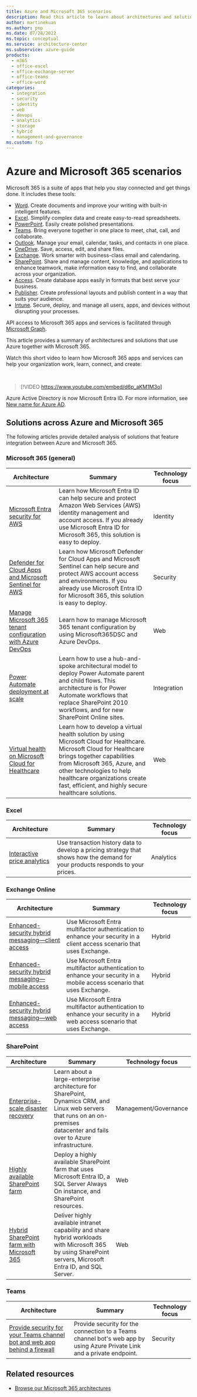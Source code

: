 ```yaml
---
title: Azure and Microsoft 365 scenarios
description: Read this article to learn about architectures and solutions that use Azure together with Microsoft 365. 
author: martinekuan
ms.author: pnp
ms.date: 07/28/2022
ms.topic: conceptual
ms.service: architecture-center
ms.subservice: azure-guide
products:
  - m365
  - office-excel
  - office-exchange-server
  - office-teams
  - office-word
categories:
  - integration
  - security
  - identity
  - web
  - devops
  - analytics
  - storage
  - hybrid
  - management-and-governance
ms.custom: fcp
---
```


# Azure and Microsoft 365 scenarios

Microsoft 365 is a suite of apps that help you stay connected and get things done. It includes these tools: 

- [Word](https://www.microsoft.com/microsoft-365/word). Create documents and improve your writing with built-in intelligent features.
- [Excel](https://www.microsoft.com/microsoft-365/excel). Simplify complex data and create easy-to-read spreadsheets.
- [PowerPoint](https://www.microsoft.com/microsoft-365/powerpoint). Easily create polished presentations.
- [Teams](https://www.microsoft.com/microsoft-teams/group-chat-software). Bring everyone together in one place to meet, chat, call, and collaborate.
- [Outlook](https://www.microsoft.com/microsoft-365/outlook/email-and-calendar-software-microsoft-outlook). Manage your email, calendar, tasks, and contacts in one place.
- [OneDrive](https://www.microsoft.com/microsoft-365/onedrive/online-cloud-storage). Save, access, edit, and share files.
- [Exchange](https://www.microsoft.com/microsoft-365/exchange/email). Work smarter with business-class email and calendaring.
- [SharePoint](https://www.microsoft.com/microsoft-365/sharepoint/collaboration). Share and manage content, knowledge, and applications to enhance teamwork, make information easy to find, and collaborate across your organization.
- [Access](https://www.microsoft.com/microsoft-365/access). Create database apps easily in formats that best serve your business.
- [Publisher](https://www.microsoft.com/microsoft-365/publisher). Create professional layouts and publish content in a way that suits your audience.
- [Intune](https://www.microsoft.com/security/business/microsoft-endpoint-manager). Secure, deploy, and manage all users, apps, and devices without disrupting your processes.

API access to Microsoft 365 apps and services is facilitated through [Microsoft Graph](/graph/integration-patterns-overview).

This article provides a summary of architectures and solutions that use Azure together with Microsoft 365.

Watch this short video to learn how Microsoft 365 apps and services can help your organization work, learn, connect, and create: 

<br>

> [!VIDEO https://www.youtube.com/embed/d6p_aKM1M3o]

Azure Active Directory is now Microsoft Entra ID. For more information, see [New name for Azure AD](/entra/fundamentals/new-name).

## Solutions across Azure and Microsoft 365

The following articles provide detailed analysis of solutions that feature integration between Azure and Microsoft 365.

### Microsoft 365 (general)

|Architecture|Summary|Technology focus|
|--|--|--|
|[Microsoft Entra security for AWS](../reference-architectures/aws/aws-azure-ad-security.yml)|Learn how Microsoft Entra ID can help secure and protect Amazon Web Services (AWS) identity management and account access. If you already use Microsoft Entra ID for Microsoft 365, this solution is easy to deploy.| Identity|
|[Defender for Cloud Apps and Microsoft Sentinel for AWS](../guide/aws/aws-azure-security-solutions.yml)|Learn how Microsoft Defender for Cloud Apps and Microsoft Sentinel can help secure and protect AWS account access and environments. If you already use Microsoft Entra ID for Microsoft 365, this solution is easy to deploy.| Security|
|[Manage Microsoft 365 tenant configuration with Azure DevOps](../example-scenario/devops/manage-microsoft-365-tenant-configuration-microsoft365dsc-devops.yml)|Learn how to manage Microsoft 365 tenant configuration by using Microsoft365DSC and Azure DevOps.| Web|
|[Power Automate deployment at scale](../example-scenario/power-automate/power-automate.yml)|Learn how to use a hub-and-spoke architectural model to deploy Power Automate parent and child flows. This architecture is for Power Automate workflows that replace SharePoint 2010 workflows, and for new SharePoint Online sites.| Integration|
|[Virtual health on Microsoft Cloud for Healthcare](../example-scenario/mch-health/virtual-health-mch.yml) |Learn how to develop a virtual health solution by using Microsoft Cloud for Healthcare. Microsoft Cloud for Healthcare brings together capabilities from Microsoft 365, Azure, and other technologies to help healthcare organizations create fast, efficient, and highly secure healthcare solutions.|Web|

### Excel

|Architecture|Summary|Technology focus|
|--|--|--|
|[Interactive price analytics](../solution-ideas/articles/interactive-price-analytics.yml) |Use transaction history data to develop a pricing strategy that shows how the demand for your products responds to your prices.|Analytics|

### Exchange Online

|Architecture|Summary|Technology focus|
|--|--|--|
|[Enhanced-security hybrid messaging—client access](../example-scenario/hybrid/secure-hybrid-messaging-client.yml) |Use Microsoft Entra multifactor authentication to enhance your security in a client access scenario that uses Exchange.|Hybrid|
|[Enhanced-security hybrid messaging—mobile access](../example-scenario/hybrid/secure-hybrid-messaging-mobile.yml)|Use Microsoft Entra multifactor authentication to enhance your security in a mobile access scenario that uses Exchange.|Hybrid|
|[Enhanced-security hybrid messaging—web access](../example-scenario/hybrid/secure-hybrid-messaging-web.yml) |Use Microsoft Entra multifactor authentication to enhance your security in a web access scenario that uses Exchange.|Hybrid|

### SharePoint

|Architecture|Summary|Technology focus|
|--|--|--|
|[Enterprise-scale disaster recovery](../solution-ideas/articles/disaster-recovery-enterprise-scale-dr.yml)|Learn about a large-enterprise architecture for SharePoint, Dynamics CRM, and Linux web servers that runs on an on-premises datacenter and fails over to Azure infrastructure.| Management/Governance|
|[Highly available SharePoint farm](../solution-ideas/articles/highly-available-sharepoint-farm.yml)|Deploy a highly available SharePoint farm that uses Microsoft Entra ID, a SQL Server Always On instance, and SharePoint resources.|Web|
|[Hybrid SharePoint farm with Microsoft 365](../solution-ideas/articles/sharepoint-farm-microsoft-365.yml)| Deliver highly available intranet capability and share hybrid workloads with Microsoft 365 by using SharePoint servers, Microsoft Entra ID, and SQL Server.|Web|

### Teams

|Architecture|Summary|Technology focus|
|--|--|--|
|[Provide security for your Teams channel bot and web app behind a firewall](../example-scenario/teams/securing-bot-teams-channel.yml) |Provide security for the connection to a Teams channel bot's web app by using Azure Private Link and a private endpoint.|Security|

## Related resources

- [Browse our Microsoft 365 architectures](/azure/architecture/browse/?products=m365)
